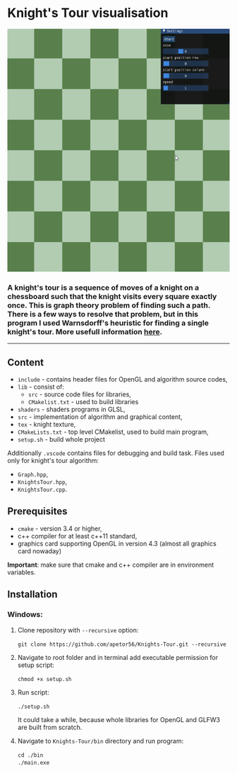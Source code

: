 # Knight's Tour visualisation

<p align="center">
<img src="https://github.com/apetor56/Knights-Tour/blob/master/Animation.gif" width="550" height="550"/>
</p>

### A knight's tour is a sequence of moves of a knight on a chessboard such that the knight visits every square exactly once. This is graph theory problem of finding such a path. There is a few ways to resolve that problem, but in this program I used Warnsdorff's heuristic for finding a single knight's tour. More usefull information [here](https://bradfieldcs.com/algos/graphs/knights-tour/).
---
## Content
- `include` - contains header files for OpenGL and algorithm source codes,
- `lib` - consist of:
    - `src` - source code files for libraries,
    - `CMakelist.txt` - used to build libraries
- `shaders` - shaders programs in GLSL,
- `src` - implementation of algorithm and graphical content,
- `tex` - knight texture,
- `CMakeLists.txt` - top level CMakelist, used to build main program,
- `setup.sh` - build whole project

Additionally `.vscode` contains files for debugging and build task. Files used only for knight's tour algorithm:
- `Graph.hpp`,
- `KnightsTour.hpp`,
- `KnightsTour.cpp`.

## Prerequisites
- `cmake` - version 3.4 or higher,
- c++ compiler for at least c++11 standard,
- graphics card supporting OpenGL in version 4.3 (almost all graphics card nowaday)

__Important__: make sure that cmake and c++ compiler are in environment variables.

## Installation
### Windows:
1. Clone repository with `--recursive` option:

    `git clone https://github.com/apetor56/Knights-Tour.git --recursive`

2. Navigate to root folder and in terminal add executable permission for setup script:

    `chmod +x setup.sh`

3. Run script:

    `./setup.sh`

    It could take a while, because whole libraries for OpenGL and GLFW3 are built from scratch.

4. Navigate to `Knights-Tour/bin` directory and run program:
   
   `cd ./bin`<br>
   `./main.exe`

<br>